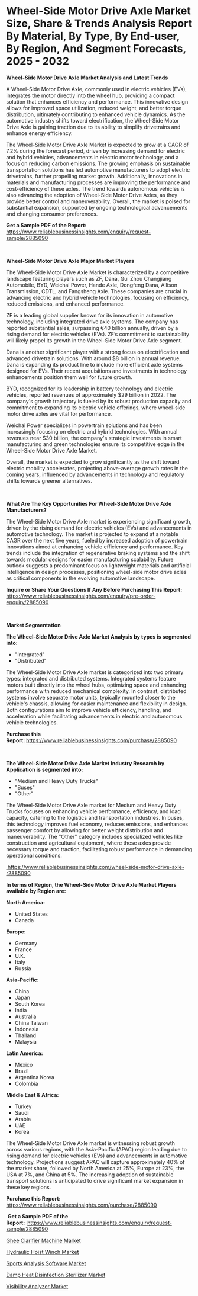 <p><h1>Wheel-Side Motor Drive Axle Market Size, Share & Trends Analysis Report By Material, By Type, By End-user, By Region, And Segment Forecasts, 2025 - 2032</h1></p><p><strong>Wheel-Side Motor Drive Axle Market Analysis and Latest Trends</strong></p>
<p><p>A Wheel-Side Motor Drive Axle, commonly used in electric vehicles (EVs), integrates the motor directly into the wheel hub, providing a compact solution that enhances efficiency and performance. This innovative design allows for improved space utilization, reduced weight, and better torque distribution, ultimately contributing to enhanced vehicle dynamics. As the automotive industry shifts toward electrification, the Wheel-Side Motor Drive Axle is gaining traction due to its ability to simplify drivetrains and enhance energy efficiency.</p><p>The Wheel-Side Motor Drive Axle Market is expected to grow at a CAGR of 7.2% during the forecast period, driven by increasing demand for electric and hybrid vehicles, advancements in electric motor technology, and a focus on reducing carbon emissions. The growing emphasis on sustainable transportation solutions has led automotive manufacturers to adopt electric drivetrains, further propelling market growth. Additionally, innovations in materials and manufacturing processes are improving the performance and cost-efficiency of these axles. The trend towards autonomous vehicles is also advancing the adoption of Wheel-Side Motor Drive Axles, as they provide better control and maneuverability. Overall, the market is poised for substantial expansion, supported by ongoing technological advancements and changing consumer preferences.</p></p>
<p><strong>Get a Sample PDF of the Report:&nbsp;</strong> <a href="https://www.reliablebusinessinsights.com/enquiry/request-sample/2885090?utm_campaign=1091&utm_medium=2&utm_source=Github&utm_content=ia&utm_term=13032025&utm_id=wheel-side-motor-drive-axle">https://www.reliablebusinessinsights.com/enquiry/request-sample/2885090</a></p>
<p>&nbsp;</p>
<p><strong>Wheel-Side Motor Drive Axle Major Market Players</strong></p>
<p><p>The Wheel-Side Motor Drive Axle Market is characterized by a competitive landscape featuring players such as ZF, Dana, Gui Zhou Changjiang Automobile, BYD, Weichai Power, Hande Axle, Dongfeng Dana, Allison Transmission, CDTL, and Fangsheng Axle. These companies are crucial in advancing electric and hybrid vehicle technologies, focusing on efficiency, reduced emissions, and enhanced performance.</p><p>ZF is a leading global supplier known for its innovation in automotive technology, including integrated drive axle systems. The company has reported substantial sales, surpassing €40 billion annually, driven by a rising demand for electric vehicles (EVs). ZF’s commitment to sustainability will likely propel its growth in the Wheel-Side Motor Drive Axle segment.</p><p>Dana is another significant player with a strong focus on electrification and advanced drivetrain solutions. With around $8 billion in annual revenue, Dana is expanding its product line to include more efficient axle systems designed for EVs. Their recent acquisitions and investments in technology enhancements position them well for future growth.</p><p>BYD, recognized for its leadership in battery technology and electric vehicles, reported revenues of approximately $29 billion in 2022. The company's growth trajectory is fueled by its robust production capacity and commitment to expanding its electric vehicle offerings, where wheel-side motor drive axles are vital for performance.</p><p>Weichai Power specializes in powertrain solutions and has been increasingly focusing on electric and hybrid technologies. With annual revenues near $30 billion, the company's strategic investments in smart manufacturing and green technologies ensure its competitive edge in the Wheel-Side Motor Drive Axle Market.</p><p>Overall, the market is expected to grow significantly as the shift toward electric mobility accelerates, projecting above-average growth rates in the coming years, influenced by advancements in technology and regulatory shifts towards greener alternatives.</p></p>
<p>&nbsp;</p>
<p><strong>What Are The Key Opportunities For Wheel-Side Motor Drive Axle Manufacturers?</strong></p>
<p><p>The Wheel-Side Motor Drive Axle market is experiencing significant growth, driven by the rising demand for electric vehicles (EVs) and advancements in automotive technology. The market is projected to expand at a notable CAGR over the next five years, fueled by increased adoption of powertrain innovations aimed at enhancing vehicle efficiency and performance. Key trends include the integration of regenerative braking systems and the shift towards modular designs for easier manufacturing scalability. Future outlook suggests a predominant focus on lightweight materials and artificial intelligence in design processes, positioning wheel-side motor drive axles as critical components in the evolving automotive landscape.</p></p>
<p><strong>Inquire or Share Your Questions If Any Before Purchasing This Report:</strong> <a href="https://www.reliablebusinessinsights.com/enquiry/pre-order-enquiry/2885090?utm_campaign=1091&utm_medium=2&utm_source=Github&utm_content=ia&utm_term=13032025&utm_id=wheel-side-motor-drive-axle">https://www.reliablebusinessinsights.com/enquiry/pre-order-enquiry/2885090</a></p>
<p>&nbsp;</p>
<p><strong>Market Segmentation</strong></p>
<p><strong>The Wheel-Side Motor Drive Axle Market Analysis by types is segmented into:</strong></p>
<p><ul><li>"Integrated"</li><li>"Distributed"</li></ul></p>
<p><p>The Wheel-Side Motor Drive Axle market is categorized into two primary types: integrated and distributed systems. Integrated systems feature motors built directly into the wheel hubs, optimizing space and enhancing performance with reduced mechanical complexity. In contrast, distributed systems involve separate motor units, typically mounted closer to the vehicle's chassis, allowing for easier maintenance and flexibility in design. Both configurations aim to improve vehicle efficiency, handling, and acceleration while facilitating advancements in electric and autonomous vehicle technologies.</p></p>
<p><strong>Purchase this Report:&nbsp;</strong><a href="https://www.reliablebusinessinsights.com/purchase/2885090?utm_campaign=1091&utm_medium=2&utm_source=Github&utm_content=ia&utm_term=13032025&utm_id=wheel-side-motor-drive-axle">https://www.reliablebusinessinsights.com/purchase/2885090</a></p>
<p>&nbsp;</p>
<p><strong>The Wheel-Side Motor Drive Axle Market Industry Research by Application is segmented into:</strong></p>
<p><ul><li>"Medium and Heavy Duty Trucks"</li><li>"Buses"</li><li>"Other"</li></ul></p>
<p><p>The Wheel-Side Motor Drive Axle market for Medium and Heavy Duty Trucks focuses on enhancing vehicle performance, efficiency, and load capacity, catering to the logistics and transportation industries. In buses, this technology improves fuel economy, reduces emissions, and enhances passenger comfort by allowing for better weight distribution and maneuverability. The "Other" category includes specialized vehicles like construction and agricultural equipment, where these axles provide necessary torque and traction, facilitating robust performance in demanding operational conditions.</p></p>
<p><a href="https://www.reliablebusinessinsights.com/wheel-side-motor-drive-axle-r2885090?utm_campaign=1091&utm_medium=2&utm_source=Github&utm_content=ia&utm_term=13032025&utm_id=wheel-side-motor-drive-axle">&nbsp;https://www.reliablebusinessinsights.com/wheel-side-motor-drive-axle-r2885090</a></p>
<p><strong>In terms of Region, the Wheel-Side Motor Drive Axle Market Players available by Region are:</strong></p>
<p>
    <p> <strong> North America: </strong>
        <ul>
            <li>United States</li>
            <li>Canada</li>
        </ul>
        </p> 
    <p> <strong> Europe: </strong>
        <ul>
            <li>Germany</li>
            <li>France</li>
            <li>U.K.</li>
            <li>Italy</li>
            <li>Russia</li>
        </ul>
        </p> 
    <p> <strong> Asia-Pacific: </strong>
        <ul>
            <li>China</li>
            <li>Japan</li>
            <li>South Korea</li>
            <li>India</li>
            <li>Australia</li>
            <li>China Taiwan</li>
            <li>Indonesia</li>
            <li>Thailand</li>
            <li>Malaysia</li>
        </ul>
        </p> 
    <p> <strong> Latin America: </strong>
        <ul>
            <li>Mexico</li>
            <li>Brazil</li>
            <li>Argentina Korea</li>
            <li>Colombia</li>
        </ul>
        </p> 
    <p> <strong> Middle East & Africa: </strong>
        <ul>
            <li>Turkey</li>
            <li>Saudi</li>
            <li>Arabia</li>
            <li>UAE</li>
            <li>Korea</li>
        </ul>
    </p>
    </p>
<p><p>The Wheel-Side Motor Drive Axle market is witnessing robust growth across various regions, with the Asia-Pacific (APAC) region leading due to rising demand for electric vehicles (EVs) and advancements in automotive technology. Projections suggest APAC will capture approximately 40% of the market share, followed by North America at 25%, Europe at 23%, the USA at 7%, and China at 5%. The increasing adoption of sustainable transport solutions is anticipated to drive significant market expansion in these key regions.</p></p>
<p><strong>Purchase this Report: </strong><a href="https://www.reliablebusinessinsights.com/purchase/2885090?utm_campaign=1091&utm_medium=2&utm_source=Github&utm_content=ia&utm_term=13032025&utm_id=wheel-side-motor-drive-axle">https://www.reliablebusinessinsights.com/purchase/2885090</a></p>
<p>&nbsp;<strong>Get a Sample PDF of the Report:&nbsp;&nbsp;</strong><a href="https://www.reliablebusinessinsights.com/enquiry/request-sample/2885090?utm_campaign=1091&utm_medium=2&utm_source=Github&utm_content=ia&utm_term=13032025&utm_id=wheel-side-motor-drive-axle">https://www.reliablebusinessinsights.com/enquiry/request-sample/2885090</a></p>
<p><strong></strong></p>
<p><p><a href="https://github.com/paullsiskec4/Market-Research-Report-List-1/blob/main/ghee-clarifier-machine-market.md?utm_campaign=1091&utm_medium=2&utm_source=Github&utm_content=ia&utm_term=13032025&utm_id=wheel-side-motor-drive-axle">Ghee Clarifier Machine Market</a></p><p><a href="https://github.com/roehrtizonov/Market-Research-Report-List-1/blob/main/hydraulic-hoist-winch-market.md?utm_campaign=1091&utm_medium=2&utm_source=Github&utm_content=ia&utm_term=13032025&utm_id=wheel-side-motor-drive-axle">Hydraulic Hoist Winch Market</a></p><p><a href="https://github.com/sgroitrieu7f/Market-Research-Report-List-1/blob/main/sports-analysis-software-market.md?utm_campaign=1091&utm_medium=2&utm_source=Github&utm_content=ia&utm_term=13032025&utm_id=wheel-side-motor-drive-axle">Sports Analysis Software Market</a></p><p><a href="https://github.com/kumusdadlas/Market-Research-Report-List-1/blob/main/damp-heat-disinfection-sterilizer-market.md?utm_campaign=1091&utm_medium=2&utm_source=Github&utm_content=ia&utm_term=13032025&utm_id=wheel-side-motor-drive-axle">Damp Heat Disinfection Sterilizer Market</a></p><p><a href="https://github.com/zhininzacher/Market-Research-Report-List-1/blob/main/visibility-analyzer-market.md?utm_campaign=1091&utm_medium=2&utm_source=Github&utm_content=ia&utm_term=13032025&utm_id=wheel-side-motor-drive-axle">Visibility Analyzer Market</a></p></p>
